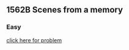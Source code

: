 <h2> 1562B Scenes from a memory</h2><h3>Easy</h3>
<a href="https://codeforces.com/problemset/problem/1562/B">click here for problem</a>
